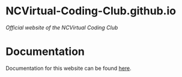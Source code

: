 # NCVirtual-Coding-Club.github.io
*Official website of the NCVirtual Coding Club*

# Documentation
Documentation for this website can be found [here](https://youssefraafatnasry.github.io/portfolYOU/docs/).
